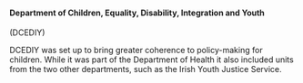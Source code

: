 ####  Department of Children, Equality, Disability, Integration and Youth
(DCEDIY)

DCEDIY was set up to bring greater coherence to policy-making for children.
While it was part of the Department of Health it also included units from the
two other departments, such as the Irish Youth Justice Service.

